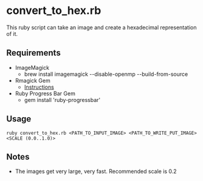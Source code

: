 # convert_to_hex.rb

This ruby script can take an image and create a hexadecimal representation of it.

## Requirements
- ImageMagick
  - brew install imagemagick --disable-openmp --build-from-source
- Rmagick Gem
  - [Instructions](https://stackoverflow.com/questions/11711967/cant-install-rmagick-in-mountain-lion)
- Ruby Progress Bar Gem
  - gem install 'ruby-progressbar'

## Usage
```
ruby convert_to_hex.rb <PATH_TO_INPUT_IMAGE> <PATH_TO_WRITE_PUT_IMAGE> <SCALE (0.0..1.0)>
```

## Notes
- The images get very large, very fast. Recommended scale is 0.2 
